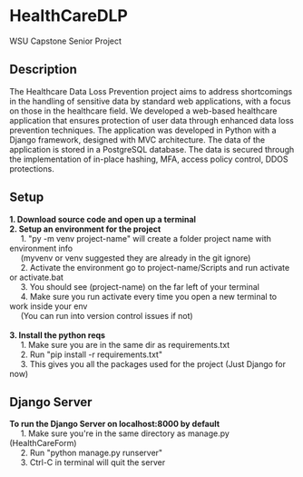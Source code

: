 # HealthCareDLP
WSU Capstone Senior Project

## Description
The Healthcare Data Loss Prevention project aims to address shortcomings in the handling of sensitive data by standard web applications, with a focus on those in the healthcare field. We developed a web-based healthcare application that ensures protection of user data through enhanced data loss prevention techniques. The application was developed in Python with a Django framework, designed with MVC architecture. The data of the application is stored in a PostgreSQL database. The data is secured through the implementation of in-place hashing, MFA, access policy control, DDOS protections. <br>

## Setup
**1. Download source code and open up a terminal** <br>
**2. Setup an environment for the project** <br>
&nbsp;&nbsp;&nbsp;&nbsp;&nbsp;1. "py -m venv project-name" will create a folder project name with environment info <br>
&nbsp;&nbsp;&nbsp;&nbsp;&nbsp;(myvenv or venv suggested they are already in the git ignore)  <br>
&nbsp;&nbsp;&nbsp;&nbsp;&nbsp;2. Activate the environment go to project-name/Scripts and run activate or activate.bat  <br>
&nbsp;&nbsp;&nbsp;&nbsp;&nbsp;3. You should see (project-name) on the far left of your terminal  <br>
&nbsp;&nbsp;&nbsp;&nbsp;&nbsp;4. Make sure you run activate every time you open a new terminal to work inside your env <br>
&nbsp;&nbsp;&nbsp;&nbsp;&nbsp;(You can run into version control issues if not)   <br> <br>
**3. Install the python reqs**<br>
&nbsp;&nbsp;&nbsp;&nbsp;&nbsp;1. Make sure you are in the same dir as requirements.txt<br>
&nbsp;&nbsp;&nbsp;&nbsp;&nbsp;2. Run "pip install -r requirements.txt"<br>
&nbsp;&nbsp;&nbsp;&nbsp;&nbsp;3. This gives you all the packages used for the project (Just Django for now)<br>
## Django Server
**To run the Django Server on localhost:8000 by default** <br>
&nbsp;&nbsp;&nbsp;&nbsp;&nbsp;1. Make sure you're in the same directory as manage.py (HealthCareForm) <br>
&nbsp;&nbsp;&nbsp;&nbsp;&nbsp;2. Run "python manage.py runserver" <br>
&nbsp;&nbsp;&nbsp;&nbsp;&nbsp;3. Ctrl-C in terminal will quit the server  <br>



